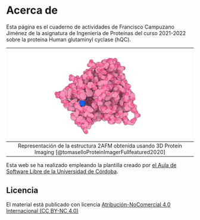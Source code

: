 # Acerca de

Esta página es el cuaderno de actividades de Francisco Campuzano Jiménez de la asignatura de Ingeniería de Proteínas del curso 2021-2022 sobre la proteína Human glutaminyl cyclase (hQC).


|![](images/2AFM_3d_proteinImagin.png)|
|:--:|
|Representación de la estructura 2AFM obtenida usando 3D Protein Imaging [@tomaselloProteinImagerFullfeatured2020]|


Esta web se ha realizado empleando la plantilla creado por [el Aula de Software Libre de la Universidad de Córdoba](https://github.com/aulasoftwarelibre/plantilla-talleres).

## Licencia

El material está publicado con licencia [Atribución-NoComercial 4.0 Internacional (CC BY-NC 4.0)](https://creativecommons.org/licenses/by-nc/4.0/deed.es)
